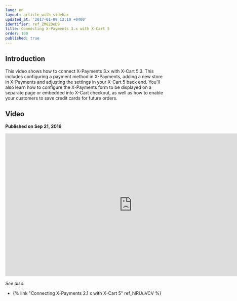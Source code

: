 ```yaml
---
lang: en
layout: article_with_sidebar
updated_at: '2017-01-09 12:10 +0400'
identifier: ref_ZM8ZDeD9
title: Connecting X-Payments 3.x with X-Cart 5
order: 100
published: true
---
```

## Introduction

This video shows how to connect X-Payments 3.x with X-Cart 5.3. This includes configuring a payment method in X-Payments, adding a new store in X-Payments and adjusting the settings in your X-Cart 5 back end. You'll also learn how to configure the X-Payments form to be displayed on a separate page or embedded into X-Cart checkout, as well as how to enable your customers to save credit cards for future orders.

## Video
**Published on Sep 21, 2016**
<iframe class="youtube-player" type="text/html" style="width: 800px; height: 450px" src="http://youtube.com/embed/h2F-nFRi_Fg" frameborder="0"></iframe>

_See also:_

*   {% link "Connecting X-Payments 2.1 x with X-Cart 5" ref_hlRUuVCV %}
